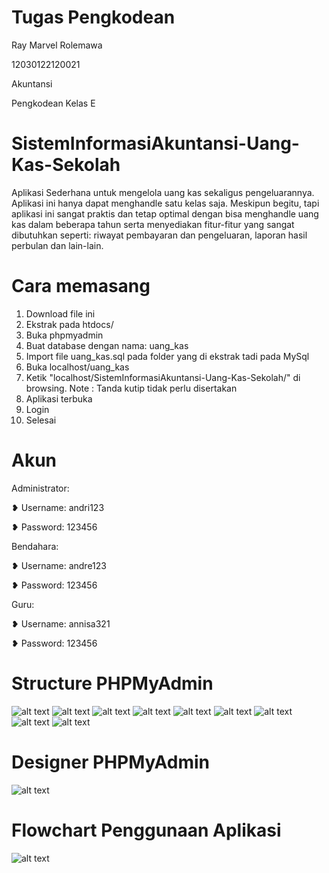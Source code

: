 # Tugas Pengkodean
Ray Marvel Rolemawa

12030122120021

Akuntansi

Pengkodean Kelas E

# SistemInformasiAkuntansi-Uang-Kas-Sekolah
Aplikasi Sederhana untuk mengelola uang kas sekaligus pengeluarannya. 
Aplikasi ini hanya dapat menghandle satu kelas saja.
Meskipun begitu, tapi aplikasi ini sangat praktis dan tetap optimal dengan bisa menghandle uang kas dalam beberapa tahun serta menyediakan fitur-fitur yang sangat dibutuhkan seperti: riwayat pembayaran dan pengeluaran, laporan hasil perbulan dan lain-lain. 

# Cara memasang
1. Download file ini
2. Ekstrak pada htdocs/
3. Buka phpmyadmin
4. Buat database dengan nama: uang_kas
5. Import file uang_kas.sql pada folder yang di ekstrak tadi pada MySql
6. Buka localhost/uang_kas
7. Ketik "localhost/SistemInformasiAkuntansi-Uang-Kas-Sekolah/" di browsing. Note : Tanda kutip tidak perlu disertakan
8. Aplikasi terbuka
9. Login 
10. Selesai

# Akun

Administrator:

❥ Username: andri123

❥ Password: 123456


Bendahara:

❥ Username: andre123

❥ Password: 123456


Guru:

❥ Username: annisa321

❥ Password: 123456


# Structure PHPMyAdmin
![alt text](https://github.com/Ray-Marvel-Rolemawa/SistemInformasiAkuntansi-Uang-Kas-Sekolah/blob/main/Description/Database.png?raw=true)
![alt text](https://github.com/Ray-Marvel-Rolemawa/SistemInformasiAkuntansi-Uang-Kas-Sekolah/blob/main/Description/Bulan_pembayaran.png?raw=true)
![alt text](https://github.com/Ray-Marvel-Rolemawa/SistemInformasiAkuntansi-Uang-Kas-Sekolah/blob/main/Description/Jabatan.png?raw=true)
![alt text](https://github.com/Ray-Marvel-Rolemawa/SistemInformasiAkuntansi-Uang-Kas-Sekolah/blob/main/Description/Pengeluaran.png?raw=true)
![alt text](https://github.com/Ray-Marvel-Rolemawa/SistemInformasiAkuntansi-Uang-Kas-Sekolah/blob/main/Description/Riwayat.png?raw=true)
![alt text](https://github.com/Ray-Marvel-Rolemawa/SistemInformasiAkuntansi-Uang-Kas-Sekolah/blob/main/Description/Riwayat_pengeluaran.png?raw=true)
![alt text](https://github.com/Ray-Marvel-Rolemawa/SistemInformasiAkuntansi-Uang-Kas-Sekolah/blob/main/Description/Siswa.png?raw=true)
![alt text](https://github.com/Ray-Marvel-Rolemawa/SistemInformasiAkuntansi-Uang-Kas-Sekolah/blob/main/Description/Uang_kas.png?raw=true)
![alt text](https://github.com/Ray-Marvel-Rolemawa/SistemInformasiAkuntansi-Uang-Kas-Sekolah/blob/main/Description/User.png?raw=true)

# Designer PHPMyAdmin
![alt text](https://github.com/Ray-Marvel-Rolemawa/SistemInformasiAkuntansi-Uang-Kas-Sekolah/blob/main/Description/Designer.png?raw=true)


# Flowchart Penggunaan Aplikasi
![alt text](https://github.com/Ray-Marvel-Rolemawa/SistemInformasiAkuntansi-Uang-Kas-Sekolah/blob/main/Description/Flowchart_uang_kas.drawio.png?raw=true)
